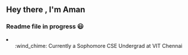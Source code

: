 ## Hey there , I'm Aman 
### Readme file in progress :smiley:
<li><ul> :wind_chime: Currently a Sophomore CSE Undergrad at VIT Chennai</ul>

